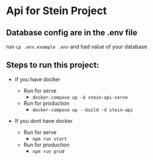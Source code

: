 # Api for Stein Project


## Database config are in the .env file

run `cp .env.example .env` and had value of your database


## Steps to run this project:

- If you have docker
    - Run for serve
        - `docker-compose up -d stein-api-serve`
    - Run for production
        - `docker-compose up --build -d stein-api`

- If you dont have docker
    - Run for serve
        - `npm run start`
    - Run for production
        - `npm run prod`

